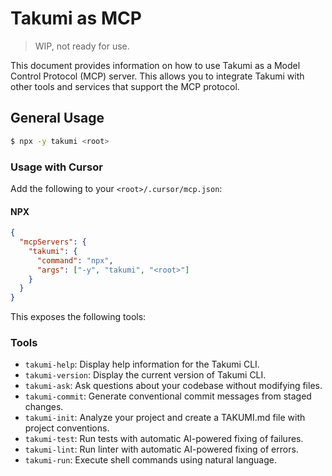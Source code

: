 # Takumi as MCP

> WIP, not ready for use.

This document provides information on how to use Takumi as a Model Control Protocol (MCP) server. This allows you to integrate Takumi with other tools and services that support the MCP protocol.

## General Usage

```bash
$ npx -y takumi <root>
```

### Usage with Cursor

Add the following to your `<root>/.cursor/mcp.json`:

#### NPX

```json
{
  "mcpServers": {
    "takumi": {
      "command": "npx",
      "args": ["-y", "takumi", "<root>"]
    }
  }
}
```

This exposes the following tools:

### Tools

- `takumi-help`: Display help information for the Takumi CLI.
- `takumi-version`: Display the current version of Takumi CLI.
- `takumi-ask`: Ask questions about your codebase without modifying files.
- `takumi-commit`: Generate conventional commit messages from staged changes.
- `takumi-init`: Analyze your project and create a TAKUMI.md file with project conventions.
- `takumi-test`: Run tests with automatic AI-powered fixing of failures.
- `takumi-lint`: Run linter with automatic AI-powered fixing of errors.
- `takumi-run`: Execute shell commands using natural language.
